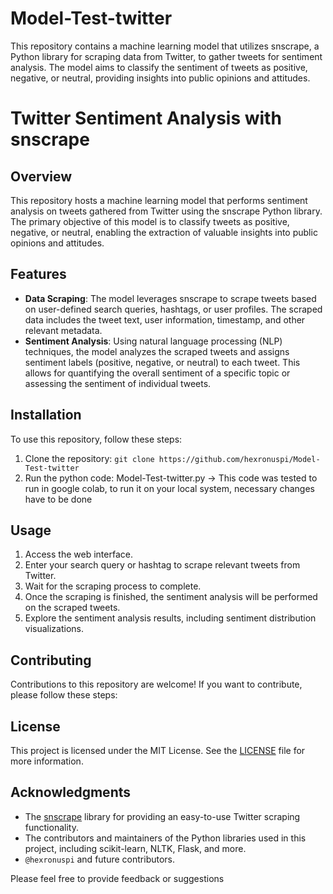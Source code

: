 # Model-Test-twitter
This repository contains a machine learning model that utilizes snscrape, a Python library for scraping data from Twitter, to gather tweets for sentiment analysis. The model aims to classify the sentiment of tweets as positive, negative, or neutral, providing insights into public opinions and attitudes.
# Twitter Sentiment Analysis with snscrape

## Overview
This repository hosts a machine learning model that performs sentiment analysis on tweets gathered from Twitter using the snscrape Python library. The primary objective of this model is to classify tweets as positive, negative, or neutral, enabling the extraction of valuable insights into public opinions and attitudes.

## Features
- **Data Scraping**: The model leverages snscrape to scrape tweets based on user-defined search queries, hashtags, or user profiles. The scraped data includes the tweet text, user information, timestamp, and other relevant metadata.
- **Sentiment Analysis**: Using natural language processing (NLP) techniques, the model analyzes the scraped tweets and assigns sentiment labels (positive, negative, or neutral) to each tweet. This allows for quantifying the overall sentiment of a specific topic or assessing the sentiment of individual tweets.

## Installation
To use this repository, follow these steps:

1. Clone the repository: `git clone https://github.com/hexronuspi/Model-Test-twitter`
2. Run the python code:  Model-Test-twitter.py  -> This code was tested to run in google colab, to run it on your local system, necessary changes have to be done

## Usage
1. Access the web interface.
2. Enter your search query or hashtag to scrape relevant tweets from Twitter.
3. Wait for the scraping process to complete.
4. Once the scraping is finished, the sentiment analysis will be performed on the scraped tweets.
5. Explore the sentiment analysis results, including sentiment distribution visualizations.

## Contributing
Contributions to this repository are welcome! If you want to contribute, please follow these steps:

## License
This project is licensed under the MIT License. See the [LICENSE](LICENSE) file for more information.

## Acknowledgments
- The [snscrape](https://github.com/JustAnotherArchivist/snscrape) library for providing an easy-to-use Twitter scraping functionality.
- The contributors and maintainers of the Python libraries used in this project, including scikit-learn, NLTK, Flask, and more.
- ` @hexronuspi ` and future contributors.

Please feel free to provide feedback or suggestions
